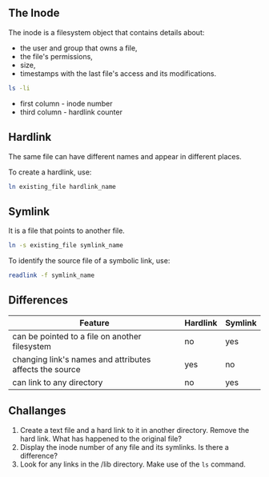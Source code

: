 ## The Inode

The inode is a filesystem object that contains details about:
* the user and group that owns a file, 
* the file's permissions, 
* size, 
* timestamps with the last file's access and its modifications.


```bash
ls -li
```

* first column - inode number
* third column - hardlink counter

## Hardlink
The same file can have different names and appear in different places.

To create a hardlink, use:

```bash
ln existing_file hardlink_name
```

## Symlink

It is a file that points to another file.

```bash
ln -s existing_file symlink_name
```

To identify the source file of a symbolic link, use:

```bash
readlink -f symlink_name
```

## Differences

| Feature | Hardlink | Symlink |
| --- | --- | --- |
| can be pointed to a file on another filesystem  | no | yes | 
| changing link's names and attributes affects the source | yes | no |
| can link to any directory | no | yes |


## Challanges

1. Create a text file and a hard link to it in another directory. Remove the hard link. What has happened to the original file?
1. Display the inode number of any file and its symlinks. Is there a difference?
1. Look for any links in the /lib directory. Make use of the <code>ls</code> command. 
